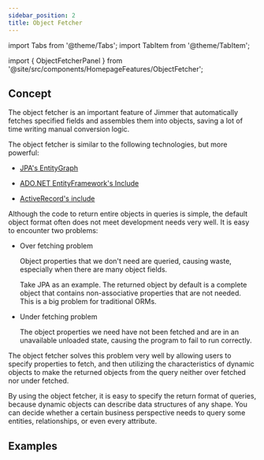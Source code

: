 ```yaml
---
sidebar_position: 2
title: Object Fetcher
---
```


import Tabs from '@theme/Tabs';
import TabItem from '@theme/TabItem';

import { ObjectFetcherPanel } from '@site/src/components/HomepageFeatures/ObjectFetcher';

## Concept

The object fetcher is an important feature of Jimmer that automatically fetches specified fields and assembles them into objects, saving a lot of time writing manual conversion logic.

The object fetcher is similar to the following technologies, but more powerful:

-   [JPA's EntityGraph](https://www.baeldung.com/jpa-entity-graph)

-   [ADO.NET EntityFramework's Include](https://docs.microsoft.com/en-us/dotnet/api/system.data.objects.objectquery-1.include?view=netframework-4.8) 

-   [ActiveRecord's include](https://guides.rubyonrails.org/active_record_querying.html#includes)

Although the code to return entire objects in queries is simple, the default object format often does not meet development needs very well. It is easy to encounter two problems:

-   Over fetching problem

    Object properties that we don't need are queried, causing waste, especially when there are many object fields.

    Take JPA as an example. The returned object by default is a complete object that contains non-associative properties that are not needed. This is a big problem for traditional ORMs.

-   Under fetching problem

    The object properties we need have not been fetched and are in an unavailable unloaded state, causing the program to fail to run correctly.

The object fetcher solves this problem very well by allowing users to specify properties to fetch, and then utilizing the characteristics of dynamic objects to make the returned objects from the query neither over fetched nor under fetched.

By using the object fetcher, it is easy to specify the return format of queries, because dynamic objects can describe data structures of any shape. You can decide whether a certain business perspective needs to query some entities, relationships, or even every attribute.

## Examples 

<ObjectFetcherPanel/>